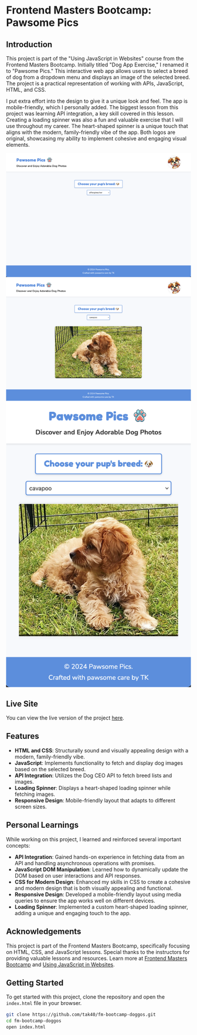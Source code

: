 # Frontend Masters Bootcamp: Pawsome Pics

## Introduction

This project is part of the "Using JavaScript in Websites" course from the Frontend Masters Bootcamp. Initially titled "Dog App Exercise," I renamed it to "Pawsome Pics." This interactive web app allows users to select a breed of dog from a dropdown menu and displays an image of the selected breed. The project is a practical representation of working with APIs, JavaScript, HTML, and CSS.

I put extra effort into the design to give it a unique look and feel. The app is mobile-friendly, which I personally added. The biggest lesson from this project was learning API integration, a key skill covered in this lesson. Creating a loading spinner was also a fun and valuable exercise that I will use throughout my career. The heart-shaped spinner is a unique touch that aligns with the modern, family-friendly vibe of the app. Both logos are original, showcasing my ability to implement cohesive and engaging visual elements.

![screenshot:desktop1](assets/desktop1.png)
![screenshot:desktop2](assets/desktop2.png)
![screenshot:mobile](assets/mobile.png)

## Live Site

You can view the live version of the project [here](https://pawsome-pics.netlify.app/).

## Features

- **HTML and CSS**: Structurally sound and visually appealing design with a modern, family-friendly vibe.
- **JavaScript**: Implements functionality to fetch and display dog images based on the selected breed.
- **API Integration**: Utilizes the Dog CEO API to fetch breed lists and images.
- **Loading Spinner**: Displays a heart-shaped loading spinner while fetching images.
- **Responsive Design**: Mobile-friendly layout that adapts to different screen sizes.

## Personal Learnings

While working on this project, I learned and reinforced several important concepts:

- **API Integration**: Gained hands-on experience in fetching data from an API and handling asynchronous operations with promises.
- **JavaScript DOM Manipulation**: Learned how to dynamically update the DOM based on user interactions and API responses.
- **CSS for Modern Design**: Enhanced my skills in CSS to create a cohesive and modern design that is both visually appealing and functional.
- **Responsive Design**: Developed a mobile-friendly layout using media queries to ensure the app works well on different devices.
- **Loading Spinner**: Implemented a custom heart-shaped loading spinner, adding a unique and engaging touch to the app.

## Acknowledgements

This project is part of the Frontend Masters Bootcamp, specifically focusing on HTML, CSS, and JavaScript lessons. Special thanks to the instructors for providing valuable lessons and resources. Learn more at [Frontend Masters Bootcamp](https://frontendmasters.com/bootcamp/) and [Using JavaScript in Websites](https://frontendmasters.com/bootcamp/javascript-in-websites/).

## Getting Started

To get started with this project, clone the repository and open the `index.html` file in your browser.

```sh
git clone https://github.com/tak40/fm-bootcamp-doggos.git
cd fm-bootcamp-doggos
open index.html
```
